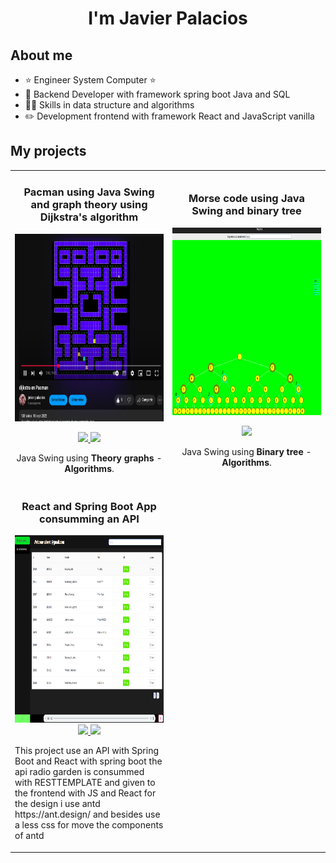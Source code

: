 <!--
**JavierAPalaciosL/JavierAPalaciosL** is a ✨ _special_ ✨ repository because its `README.md` (this file) appears on your GitHub profile.

Here are some ideas to get you started:

- 🔭 I’m currently working on ...
- 🌱 I’m currently learning ...
- 👯 I’m looking to collaborate on ...
- 🤔 I’m looking for help with ...
- 💬 Ask me about ...
- 📫 How to reach me: ...
- 😄 Pronouns: ...
- ⚡ Fun fact: ...
-->

<div align="center">
    <h1 align="center">I'm Javier Palacios</h1>
</div>



## About me

- ⭐ Engineer System Computer ⭐
- 📲 Backend Developer with framework spring boot Java and SQL
- 🧑‍🏫 Skills in data structure and algorithms
- ✏️ Development frontend with framework React and JavaScript vanilla
  <br>

## My projects

<table>
  <tr>
    <td width="50%">
      <h3 align="center">Pacman using Java Swing and graph theory using Dijkstra's algorithm</h3>
      <div align="center">
        <a href="https://github.com/JavierAPalaciosL/Pacman-with-dijkstra-s-algorithm" target="_blank"><img src="images/img.png" width="400" height="300" alt=""></a>
        <p>
          <a href="https://github.com/JavierAPalaciosL/Pacman-with-dijkstra-s-algorithm" target="_blank">
            <img src="https://img.shields.io/badge/Code-ff9?style=for-the-badge&logo=github&logoColor=black">
          </a>
          <a href="https://www.youtube.com/watch?v=KiP_vDexrXQ" target="_blank">
            <img src="https://img.shields.io/badge/-Youtube-green?style=for-the-badge&color=fbfc40">
          </a>
        </p>
        <p>Java Swing using <strong>Theory graphs</strong> - <strong>Algorithms</strong>.</p>
      </div>
    </td>
    <td width="50%">
      <h3 align="center">Morse code using Java Swing and binary tree</h3>
      <div align="center">
        <a href="https://github.com/JavierAPalaciosL/CodigoMorse-rbolGeneral" target="_blank"><img src="images/img_1.png" width="400" height="300" alt=""></a>
        <p>
          <a href="https://github.com/JavierAPalaciosL/CodigoMorse-rbolGeneral" target="_blank">
            <img src="https://img.shields.io/badge/Code-ff9?style=for-the-badge&logo=github&logoColor=black">
          </a>
        </p>
        <p>Java Swing using <strong>Binary tree</strong> - <strong>Algorithms</strong>.</p>
      </div>
    </td>
  </tr>

  <tr>
    <td width="50%">
      <h3 align="center">React and Spring Boot App consumming an API</h3>
    <div align="center">
      <a href="https://github.com/JavierAPalaciosL/reactfrontendradio" target="_blank"><img src="images/frontendReactSPring.png" width="400" height="300" alt="">
</a>

<a href="https://github.com/JavierAPalaciosL/reactfrontendradio?tab=readme-ov-file">
 <img src="https://img.shields.io/badge/Code frontend JSREACT-ff9?style=for-the-badge&logo=github&logoColor=black">

</a>

<a href="https://github.com/JavierAPalaciosL/springbootbackendradio">
<img src="https://img.shields.io/badge/Code backend Spring boot-ff9?style=for-the-badge&logo=github&logoColor=black">

</a>

</div>
<p>This project use an API with Spring Boot and React with spring boot the api radio garden is consummed with RESTTEMPLATE and given to the frontend with JS and React for the design i use antd  https://ant.design/ and besides use a less css for move the components of antd</p>
</td>
  </tr>

</table>
